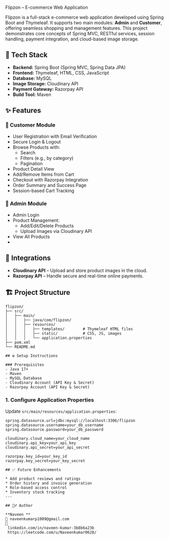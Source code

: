  Flipzon – E-commerce Web Application

Flipzon is a full-stack e-commerce web application developed using Spring Boot and Thymeleaf. It supports two main modules: **Admin** and **Customer**, offering seamless shopping and management features. This project demonstrates core concepts of Spring MVC, RESTful services, session handling, payment integration, and cloud-based image storage.

## 🔧 Tech Stack
- **Backend:** Spring Boot (Spring MVC, Spring Data JPA)
- **Frontend:** Thymeleaf, HTML, CSS, JavaScript
- **Database:** MySQL
- **Image Storage:** Cloudinary API
- **Payment Gateway:** Razorpay API
- **Build Tool:** Maven

## ✨ Features

### 🛒 Customer Module
- User Registration with Email Verification
- Secure Login & Logout
- Browse Products with:
  - Search
  - Filters (e.g., by category)
  - Pagination
- Product Detail View
- Add/Remove Items from Cart
- Checkout with Razorpay Integration
- Order Summary and Success Page
- Session-based Cart Tracking

### 🔐 Admin Module
- Admin Login
- Product Management:
  - Add/Edit/Delete Products
  - Upload Images via Cloudinary API
- View All Products
- 
## 📸 Integrations

- **Cloudinary API** – Upload and store product images in the cloud.
- **Razorpay API** – Handle secure and real-time online payments.

## 🏗️ Project Structure

```
flipzon/
├── src/
│   ├── main/
│   │   ├── java/com/flipzon/
│   │   ├── resources/
│   │   │   ├── templates/        # Thymeleaf HTML files
│   │   │   ├── static/           # CSS, JS, images
│   │   │   └── application.properties
├── pom.xml
└── README.md

## ⚙️ Setup Instructions

### Prerequisites
- Java 17+
- Maven
- MySQL Database
- Cloudinary Account (API Key & Secret)
- Razorpay Account (API Key & Secret)

````

### 1. Configure Application Properties

Update `src/main/resources/application.properties`:

```properties
spring.datasource.url=jdbc:mysql://localhost:3306/flipzon
spring.datasource.username=your_db_username
spring.datasource.password=your_db_password

cloudinary.cloud_name=your_cloud_name
cloudinary.api_key=your_api_key
cloudinary.api_secret=your_api_secret

razorpay.key_id=your_key_id
razorpay.key_secret=your_key_secret

## ✅ Future Enhancements

* Add product reviews and ratings
* Order history and invoice generation
* Role-based access control
* Inventory stock tracking
---

## 🙋‍♂️ Author

**Naveen **
📧 naveenkumarp1009@gmail.com
🔗 
 linkedin.com/in/naveen-kumar-3b8b6a23b
 https://leetcode.com/u/Naveenkumar0628/
 
